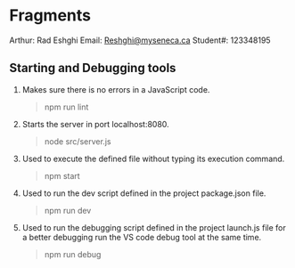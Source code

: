 # Fragments

Arthur: Rad Eshghi
Email: Reshghi@myseneca.ca
Student#: 123348195

## Starting and Debugging tools

1. Makes sure there is no errors in a JavaScript code.

   > npm run lint

2. Starts the server in port localhost:8080.

   > node src/server.js

3. Used to execute the defined file without typing its execution command.

   > npm start

4. Used to run the dev script defined in the project package.json file.

   > npm run dev

5. Used to run the debugging script defined in the project launch.js file for a better debugging run the VS code debug tool at the same time.

   > npm run debug
